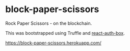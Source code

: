 # block-paper-scissors

Rock Paper Scissors - on the blockchain.

This was bootstrapped using Truffle and [react-auth-box](https://github.com/truffle-box/react-auth-box).

https://block-paper-scissors.herokuapp.com/
